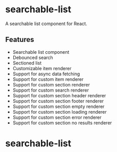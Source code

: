 # searchable-list

A searchable list component for React.

## Features

- Searchable list component
- Debounced search
- Sectioned list
- Customizable item renderer
- Support for async data fetching
- Support for custom item renderer
- Support for custom section renderer
- Support for custom search renderer
- Support for custom section header renderer
- Support for custom section footer renderer
- Support for custom section empty renderer
- Support for custom section loading renderer
- Support for custom section error renderer
- Support for custom section no results renderer
# searchable-list
